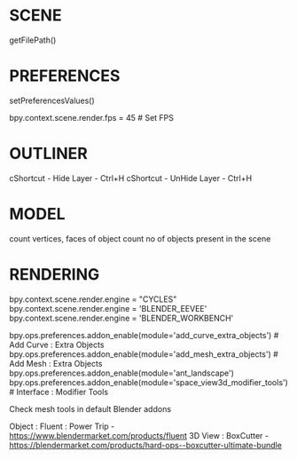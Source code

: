 
# SCENE
getFilePath()

# PREFERENCES
setPreferencesValues()

bpy.context.scene.render.fps = 45    # Set FPS


# OUTLINER
cShortcut - Hide Layer - Ctrl+H
cShortcut - UnHide Layer - Ctrl+H


# MODEL
count vertices, faces of object
count no of objects present in the scene


# RENDERING
bpy.context.scene.render.engine = "CYCLES"
bpy.context.scene.render.engine = 'BLENDER_EEVEE'
bpy.context.scene.render.engine = 'BLENDER_WORKBENCH'



bpy.ops.preferences.addon_enable(module='add_curve_extra_objects')      # Add Curve : Extra Objects
bpy.ops.preferences.addon_enable(module='add_mesh_extra_objects')       # Add Mesh : Extra Objects
bpy.ops.preferences.addon_enable(module='ant_landscape')
bpy.ops.preferences.addon_enable(module='space_view3d_modifier_tools')  # Interface : Modifier Tools

Check mesh tools in default Blender addons

Object : Fluent : Power Trip - https://www.blendermarket.com/products/fluent
3D View : BoxCutter - https://blendermarket.com/products/hard-ops--boxcutter-ultimate-bundle
